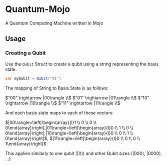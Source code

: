 # Quantum-Mojo
A Quantum Computing Machine written in Mojo

## Usage
### Creating a Qubit
Use the `Qubit` Struct to create a qubit using a string representing the basis state.
```cs
var myQubit = Qubit("01")
```
The mapping of String to Basis State is as follows:

$“00” \rightarrow |00\rangle \\$
$“01” \rightarrow |01\rangle \\$
$“10” \rightarrow |10\rangle \\$
$“11” \rightarrow |11\rangle \\$

And each basis state maps to each of these vectors:

$|00\rangle=\left[\begin{array}{l}1 \\ 0 \\ 0 \\ 0\end{array}\right],|01\rangle=\left[\begin{array}{l}0 \\ 1 \\ 0 \\ 0\end{array}\right],|10\rangle=\left[\begin{array}{l}0 \\ 0 \\ 1 \\ 0\end{array}\right]$, $|11\rangle=\left[\begin{array}{l}0 \\ 0 \\ 0 \\ 1\end{array}\right]$

This applies similarly to one qubit ($|0\rangle$) and other Qubit sizes ($|000\rangle$, $|0000\rangle$, ...).

